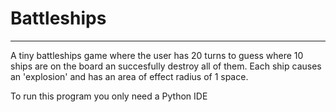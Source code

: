 # Battleships
--------------------

A tiny battleships game where the user has 20 turns to guess where 10 ships are on the board an succesfully destroy all of them.
Each ship causes an 'explosion' and has an area of effect radius of 1 space.

To run this program you only need a Python IDE

